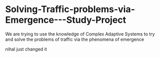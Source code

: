 # Solving-Traffic-problems-via-Emergence---Study-Project
We are trying to use the knowledge of Complex Adaptive Systems to try and solve the problems of traffic via the phenomena of emergence

nihal just changed it

